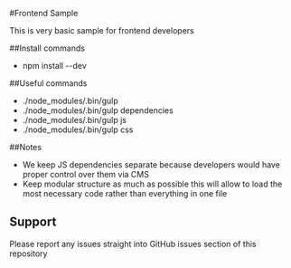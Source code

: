 #Frontend Sample

This is very basic sample for frontend developers

##Install commands

* npm install --dev

##Useful commands

* ./node_modules/.bin/gulp
* ./node_modules/.bin/gulp dependencies
* ./node_modules/.bin/gulp js
* ./node_modules/.bin/gulp css

##Notes

* We keep JS dependencies separate because developers would have proper control over them via CMS
* Keep modular structure as much as possible this will allow to load the most necessary code rather than everything in one file

## Support
Please report any issues straight into GitHub issues section of this repository
